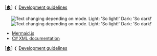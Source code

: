 [[🏠︎](https://github.com/APrettyCoolProgram)] ❬ [Development guidelines](../README.md)

<div align="center">

<picture>
  <source media="(prefers-color-scheme: dark)" srcset="../../img/logo/apcp-logo-dark-256x256.png">
  <img alt="Text changing depending on mode. Light: 'So light!' Dark: 'So dark!'" src="./light.png">
</picture>

<picture>
  <source media="(prefers-color-scheme: light)" srcset="../../img/logo/apcp-logo-light-256x256.png">
  <img alt="Text changing depending on mode. Light: 'So light!' Dark: 'So dark!'" src="./light.png">
</picture>

</div>


* [Mermaid.js](mermaid-js.md)
* [C# XML documentation](csharp-xml-documentation.md)

[[🏠︎](https://github.com/APrettyCoolProgram)] ❬ [Development guidelines](../README.md)
